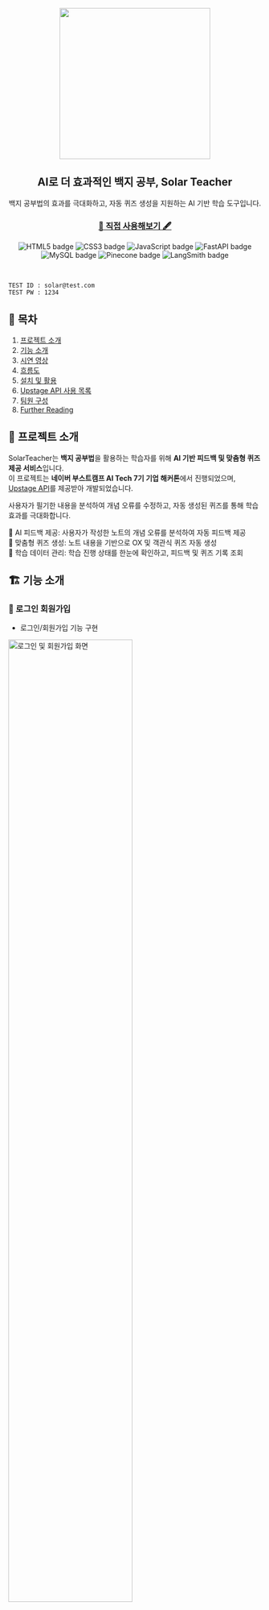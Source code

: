 <div align="center">
  <br>
  <picture>
    <source srcset="./docs/imgs/IMGenie_logo_white.png" media="(prefers-color-scheme: dark)">
    <img width="300" src="./frontend/public/assets/images/logo.png">
  </picture>

  <h2>AI로 더 효과적인 백지 공부, Solar Teacher</h2></hr>
  백지 공부법의 효과를 극대화하고, 자동 퀴즈 생성을 지원하는 AI 기반 학습 도구입니다.
  <h3><a href="https://solar-teacher.vercel.app"> 📘 직접 사용해보기 🖋️</a></h3>
  <p align="center">
    <img src="https://img.shields.io/badge/HTML5-E34F26?style=flat-square&logo=HTML5&logoColor=white" alt="HTML5 badge">
    <img src="https://img.shields.io/badge/CSS3-1572B6?style=flat-square&logo=CSS3&logoColor=white" alt="CSS3 badge">
    <img src="https://img.shields.io/badge/JavaScript-F7DF1E?style=flat-square&logo=JavaScript&logoColor=white" alt="JavaScript badge">
    <img src="https://img.shields.io/badge/FastAPI-009688?style=flat-square&logo=FastAPI&logoColor=white" alt="FastAPI badge">
    <img src="https://img.shields.io/badge/MySQL-4479A1?style=flat-square&logo=MySQL&logoColor=white" alt="MySQL badge">
    <img src="https://img.shields.io/badge/Pinecone-111111?style=flat-square&logoColor="white alt="Pinecone badge">
    <img src="https://img.shields.io/badge/LangSmith-243b3a?style=flat-square&logoColor=white" alt="LangSmith badge">
  </p>
</div>
<br>

```
TEST ID : solar@test.com
TEST PW : 1234
```

## 📑 목차
1. [프로젝트 소개](#🚀-프로젝트-소개)
2. [기능 소개](#🏗️-기능-소개)
3. [시연 영상](#🎬-시연-영상)
4. [흐름도](#🌀-흐름도)
5. [설치 및 활용](#🛠️-설치-및-활용)
6. [Upstage API 사용 목록](#📡-Upstage-API-사용-목록)
7. [팀원 구성](#👥-팀원-구성)
8. [Further Reading](#🔍-Further-Reading)


## 🚀 프로젝트 소개
SolarTeacher는 **백지 공부법**을 활용하는 학습자를 위해 **AI 기반 피드백 및 맞춤형 퀴즈 제공 서비스**입니다.  
이 프로젝트는 **네이버 부스트캠프 AI Tech 7기 기업 해커톤**에서 진행되었으며,  [Upstage API](https://console.upstage.ai/docs/getting-started/overview)를 제공받아 개발되었습니다.

사용자가 필기한 내용을 분석하여 개념 오류를 수정하고, 자동 생성된 퀴즈를 통해 학습 효과를 극대화합니다.

🔹 AI 피드백 제공: 사용자가 작성한 노트의 개념 오류를 분석하여 자동 피드백 제공  
🔹 맞춤형 퀴즈 생성: 노트 내용을 기반으로 OX 및 객관식 퀴즈 자동 생성  
🔹 학습 데이터 관리: 학습 진행 상태를 한눈에 확인하고, 피드백 및 퀴즈 기록 조회


## 🏗️ 기능 소개

### 🔑 로그인 회원가입
- 로그인/회원가입 기능 구현

<img src="signup_login.gif" width="70%" alt="로그인 및 회원가입 화면">

### ✍️ 노트 업로드  
- 사진, PDF 업로드 및 화이트보드 필기 지원
  - 과목 미선택시 자동 분류 

<img src="upload.gif" width="70%" alt="PDF 업로드 화면">

### 🔍 AI 피드백  & OX 퀴즈
- 필기 내용을 분석하여 피드백 제공
  - 제공 내용: 잘못된 부분, 수정사항, 해설, 출처
- OX 퀴즈 문제 자동 생성

<img src="feedback.gif" width="70%" alt="PDF 업로드 화면">


### 🎯 사지선다 퀴즈
- 과목별 객관식 문제 자동 생성
- 퀴즈 해설, 통계 제공
- 풀었던 퀴즈(OX, 사지선다) 모아보기
- 퀴즈 리셋 기능

<img src="multiple_quiz.gif" width="70%" alt="사지선다 퀴즈 화면">

### 📂 피드백 보관함
- 피드백 모아보기 기능 제공
  - 과목별, 시간순 정렬 가능

<img src="feedbacks.gif" width="70%" alt="피드백 보관함 화면">

### 📊 학습 데이터 관리
- 기본 정보 및 학습 통계 제공

<img src="mypage.gif" width="70%" alt="마이페이지 화면">

## 🎬 시연 영상  

<p align="left">
  <a href="https://youtu.be/OdiDxrRkwWY">
    <img src="https://img.shields.io/badge/▶%20시연%20영상-red?style=for-the-badge&logo=youtube&logoColor=white" alt="시연 영상">
  </a>
  <a href="https://youtu.be/nvqfXGnnRyg">
    <img src="https://img.shields.io/badge/▶%20광고%20영상-blue?style=for-the-badge&logo=youtube&logoColor=white" alt="광고 영상">
  </a>
</p>


## 🌀 흐름도
### DATA FLOW
<img src='./dataflow.png'>

### USER FLOW
<img src="./userflow.png">

## 🛠️ 설치 및 활용



### 0️⃣ Anaconda 가상환경 설치

- 가상환경 만들기

```shell
conda create --name solar-teacher python=3.11
```

- 가상환경 활성화

```shell
conda activate solar-teacher
```

- 라이브러리 설치

```shell
pip install -r requirements.txt
```

### 1️⃣ root에 .env 파일 생성

- .env_sample 파일명을 .env로 변경
- API_KEY 변경하기

```bash
# LANGCHAIN_API_KEY=lsv2_
# UPSTAGE_API_KEY=up_
# PINECONE_API_KEY = pcsk_
```
### 2️⃣ 백엔드 실행
```bash
cd backend
python main.py
```
### 3️⃣ 프론트엔드 실행
```
cd frontend
npm install
npm start
```

## 📡 Upstage API 사용 목록

| API                        | 설명                                                     | 사용 위치                  | 코드에서 사용한 위치         |
|-----------------------------|----------------------------------------------------------|----------------------------|----------------------------|
| **Document OCR**           | 이미지 또는 PDF 파일에서 텍스트를 추출하는 기능 | 손글씨 노트 인식      |  [ocr_service.py](https://github.com/boostcampaitech7/level4-recsys-finalproject-hackathon-recsys-04-lv3/blob/main/backend/app/services/ocr_service.py)    |
| **Embeddings**         | 텍스트 데이터를 벡터화하여 의미 기반 검색 및 분석에 활용  | input text 임베딩, RAG data 구축, 시멘틱 검색            | [rag_service.py](https://github.com/boostcampaitech7/level4-recsys-finalproject-hackathon-recsys-04-lv3/blob/main/backend/app/services/rag_service.py)       |
| **Chat**      | 사용자와의 상호작용을 통해 질문 응답 및 대화 생성     | 피드백, OX퀴즈, 사지선다 퀴즈 생성         | [rag_service.py](https://github.com/boostcampaitech7/level4-recsys-finalproject-hackathon-recsys-04-lv3/blob/main/backend/app/services/rag_service.py) |


## 🗂️ 레파지토리 구조

## MySQL DB 구조
<img src="ERD.png" alt="ERD">

## 👥 팀원 구성  

| 이름   | GitHub                          | 역할        | 마지막 한 마디               |
|--------|--------------------------------|------------|------------------------------|
| 강현구 | [@ardkyer](https://github.com/ardkyer) | Backend / Feedback   | 많이 배웠습니다!           |
| 서동준 | [@seoo2001](https://github.com/seoo2001) | RAG / Pinecone   | 유익한 시간이었어요!       |
| 양시영 | [@Lagom92](https://github.com/Lagom92) | RAG / LangSmith | 팀워크 최고!               |
| 이도걸 | [@doffice0827](https://github.com/doffice0827) | PM / OCR | 좋은 경험이었습니다!        |
| 이수미 | [@SooMiiii](https://github.com/SooMiiii) | Quiz / DB   | 재미있는 프로젝트였어요!   |


## 🔍 Further Reading
- 발표 영상 
- 발표 자료
- 랩업 리포트
